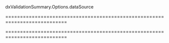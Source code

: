 <!--id-->dxValidationSummary.Options.dataSource<!--/id-->
===========================================================================
<!--hidden--><!--/hidden-->
===========================================================================

